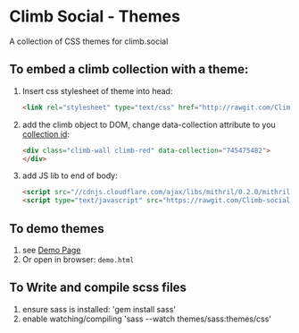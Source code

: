 # Climb Social - Themes
A collection of CSS themes for climb.social

## To embed a climb collection with a theme:
1. Insert css stylesheet of theme into head:
    ```html
    <link rel="stylesheet" type="text/css" href="http://rawgit.com/Climb-social/climb-themes/master/themes/css/climb-red.css">
    ```
2. add the climb object to DOM, change data-collection attribute to you [collection id](http://app.climb.social/#collections/):
    ```html
    <div class="climb-wall climb-red" data-collection="745475482">
    </div>
    ```
3. add JS lib to end of body:
    ```html
    <script src="//cdnjs.cloudflare.com/ajax/libs/mithril/0.2.0/mithril.min.js"></script>
    <script type="text/javascript" src="https://rawgit.com/Climb-social/mithril-climb-wall/master/src/app.js"></script>
    ```

## To demo themes
1. see [Demo Page](http://rawgit.com/Climb-social/climb-themes/master/demo.html)
1. Or open in browser: `demo.html`


## To Write and compile scss files
1. ensure sass is installed: 'gem install sass'
1. enable watching/compiling 'sass --watch themes/sass:themes/css'
